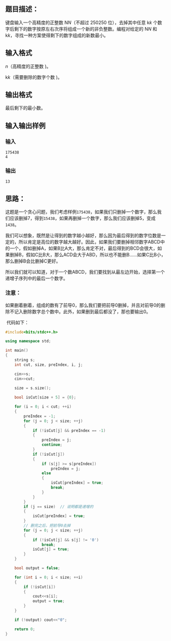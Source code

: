 ## 题目描述：

键盘输入一个高精度的正整数 N*N*（不超过 250250 位），去掉其中任意 k*k* 个数字后剩下的数字按原左右次序将组成一个新的非负整数。编程对给定的 N*N* 和 k*k*，寻找一种方案使得剩下的数字组成的新数最小。



## 输入格式

*n*（高精度的正整数 )。

k*k*（需要删除的数字个数 )。



## 输出格式

最后剩下的最小数。



## 输入输出样例

### 输入

```
175438 
4
```

### 输出

```
13
```



## 思路：

​		这题是一个贪心问题，我们考虑样例`175438`，如果我们只删掉一个数字，那么我们应该删掉7，得到`15438`，如果再删掉一个数字，那么我们应该删掉5，变成`1438`。

​		我们可以想象，既然是让得到的数字越小越好，那么因为最后得到的数字位数是一定的，所以肯定是高位的数字越大越好。因此，如果我们要删掉相邻数字ABCD中的一个，假如删掉A，如果B比A大，那么肯定不对，最后得到的BCD会很大，如果删掉B，假如C比B大，那么ACD会大于ABD，所以也不能删B……如果C比B小，那么删掉B会比删掉C更好。

​		所以我们就可以知道，对于一个数ABCD，我们要找到从最左边开始，选择第一个递增子序列中的最后一个数字。

### 注意：

​		如果删着删着，组成的数有了前导0，那么我们要把前导0删掉，并且对前导0的删除不记入删除数字总个数中。此外，如果删到最后都没了，那也要输出0。

​		代码如下：

```c++
#include<bits/stdc++.h>

using namespace std;

int main()
{
    string s;
    int cut, size, preIndex, i, j;

    cin>>s;
    cin>>cut;
    
    size = s.size();

    bool isCut[size + 5] = {0};

    for (i = 0; i < cut; ++i)
    {
        preIndex = -1;
        for (j = 0; j < size; ++j)
        {
            if (!isCut[j] && preIndex == -1)
            {
                preIndex = j;
                continue;
            }
            if (!isCut[j])
            {
                if (s[j] >= s[preIndex])
                    preIndex = j;
                else 
                {
                    isCut[preIndex] = true;
                    break;
                }
            }
        }
        if (j == size)  // 说明都是递增的
        {
            isCut[preIndex] = true;
        }
        // 删完之后，把前导0去掉
        for (j = 0; j < size; ++j)
        {
            if (!isCut[j] && s[j] != '0')
                break;
            isCut[j] = true;
        }
    }

    bool output = false;

    for (int i = 0; i < size; ++i)
    {
        if (!isCut[i])
        {
            cout<<s[i];
            output = true;
        }
    }

    if (!output) cout<<"0";

    return 0;
}
```
